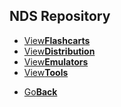 ## NDS Repository
<fourbutton>
<ul>
            <li><a href="">View<strong>Flashcarts</strong></a></li>
            <li><a href="./distributions/">View<strong>Distribution</strong></a></li>
            <li><a href="">View<strong>Emulators</strong></a></li>
            <li><a href="">View<strong>Tools</strong></a></li>
          </ul>
</fourbutton>
<onebutton>
<ul>
            <li><a href="../">Go<strong>Back</strong></a></li>
          </ul>
</onebutton>

